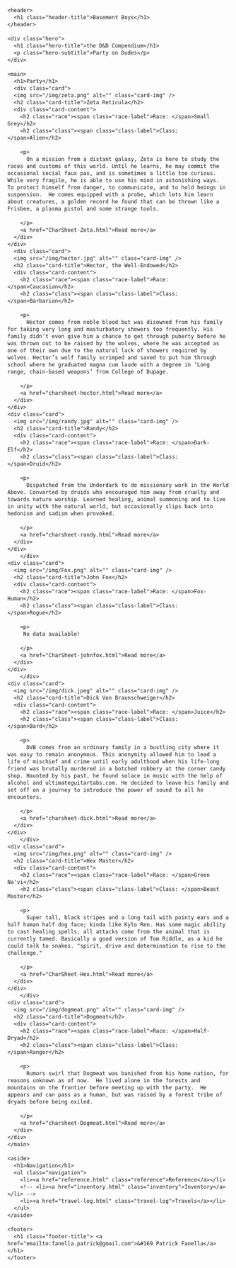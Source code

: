 
    <header>
      <h1 class="header-title">Basement Boys</h1>
    </header>

    <div class="hero">
      <h1 class="hero-title">the D&D Compendium</h1>
      <p class="hero-subtitle">Party on Dudes</p>
    </div>

    <main>
      <h1>Party</h1>
      <div class="card">
      <img src="/img/zeta.png" alt="" class="card-img" />
      <h2 class="card-title">Zeta Reticula</h2>
      <div class="card-content">
        <h2 class="race"><span class="race-label">Race: </span>Small Grey</h2>
        <h2 class="class"><span class="class-label">Class: </span>Alien</h2>

        <p>
          On a mission from a distant galaxy, Zeta is here to study the races and customs of this world. Until he learns, he may commit the occasional social faux pas, and is sometimes a little too curious.  While very fragile, he is able to use his mind in astonishing ways.  To protect himself from danger, to communicate, and to hold beings in suspension.  He comes equipped with a probe, which lets him learn about creatures, a golden record he found that can be thrown like a Frisbee, a plasma pistol and some strange tools.

        </p>
        <a href="CharSheet-Zeta.html">Read more</a>
      </div>
    </div>
      <div class="card">
      <img src="/img/hector.jpg" alt="" class="card-img" />
      <h2 class="card-title">Hector, the Well-Endowed</h2>
      <div class="card-content">
        <h2 class="race"><span class="race-label">Race: </span>Caucasian</h2>
        <h2 class="class"><span class="class-label">Class: </span>Barbarian</h2>

        <p>
          Hector comes from noble blood but was disowned from his family for taking very long and masturbatory showers too frequently. His family didn’t even give him a chance to get through puberty before he was thrown out to be raised by the wolves, where he was accepted as one of their own due to the natural lack of showers required by wolves. Hector’s wolf family scrimped and saved to put him through school where he graduated magna cum laude with a degree in ‘Long range, chain-based weapons’ from College of Dupage.

        </p>
        <a href="charsheet-hector.html">Read more</a>
      </div>
    </div>
    <div class="card">
      <img src="/img/randy.jpg" alt="" class="card-img" />
      <h2 class="card-title">Randy</h2>
      <div class="card-content">
        <h2 class="race"><span class="race-label">Race: </span>Dark-Elf</h2>
        <h2 class="class"><span class="class-label">Class: </span>Druid</h2>

        <p>
          Dispatched from the Underdark to do missionary work in the World Above. Converted by druids who encouraged him away from cruelty and towards nature worship. Learned healing, animal summoning and to live in unity with the natural world, but occasionally slips back into hedonism and sadism when provoked.

        </p>
        <a href="charsheet-randy.html">Read more</a>
      </div>
    </div>
        </div>
    <div class="card">
      <img src="/img/Fox.png" alt="" class="card-img" />
      <h2 class="card-title">John Fox</h2>
      <div class="card-content">
        <h2 class="race"><span class="race-label">Race: </span>Fox-Human</h2>
        <h2 class="class"><span class="class-label">Class: </span>Rogue</h2>

        <p>
         No data available!

        </p>
        <a href="CharSheet-johnfox.html">Read more</a>
      </div>
    </div>
        </div>
    <div class="card">
      <img src="/img/dick.jpeg" alt="" class="card-img" />
      <h2 class="card-title">Dick Von Braunschweiger</h2>
      <div class="card-content">
        <h2 class="race"><span class="race-label">Race: </span>Juice</h2>
        <h2 class="class"><span class="class-label">Class: </span>Bard</h2>

        <p>
          DVB comes from an ordinary family in a bustling city where it was easy to remain anonymous. This anonymity allowed him to lead a life of mischief and crime until early adulthood when his life-long friend was brutally murdered in a botched robbery at the corner candy shop. Haunted by his past, he found solace in music with the help of alcohol and ultimateguitartabs.com. He decided to leave his family and set off on a journey to introduce the power of sound to all he encounters.

        </p>
        <a href="charsheet-dick.html">Read more</a>
      </div>
    </div>
        </div>
    <div class="card">
      <img src="/img/hex.png" alt="" class="card-img" />
      <h2 class="card-title">Hex Master</h2>
      <div class="card-content">
        <h2 class="race"><span class="race-label">Race: </span>Green Na'vi</h2>
        <h2 class="class"><span class="class-label">Class: </span>Beast Master</h2>

        <p>
          Super tall, black stripes and a long tail with pointy ears and a half human half dog face; kinda like Kylo Ren. Has some magic ability to cast healing spells, all attacks come from the animal that is currently tamed. Basically a good version of Tom Riddle, as a kid he could talk to snakes. "spirit, drive and determination to rise to the challenge."

        </p>
        <a href="CharSheet-Hex.html">Read more</a>
      </div>
    </div>
        </div>
    <div class="card">
      <img src="/img/dogmeat.png" alt="" class="card-img" />
      <h2 class="card-title">Dogmeat</h2>
      <div class="card-content">
        <h2 class="race"><span class="race-label">Race: </span>Half-Dryad</h2>
        <h2 class="class"><span class="class-label">Class: </span>Ranger</h2>

        <p>
          Rumors swirl that Dogmeat was banished from his home nation, for reasons unknown as of now.  He lived alone in the forests and mountains on the frontier before meeting up with the party.  He appears and can pass as a human, but was raised by a forest tribe of dryads before being exiled.

        </p>
        <a href="charsheet-Dogmeat.html">Read more</a>
      </div>
    </div>
    </main>

    <aside>
      <h1>Navigation</h1>
      <ul class="navigation">
        <li><a href="reference.html" class="reference">Reference</a></li>
        <!-- <li><a href="inventory.html" class="inventory">Inventory</a></li> -->
        <li><a href="travel-log.html" class="travel-log">Travels</a></li>
      </ul>
    </aside>

    <footer>
      <h1 class="footer-title"> <a href="emailto:fanella.patrick@gmail.com">&#169 Patrick Fanella</a> </h1>
    </footer>
  

